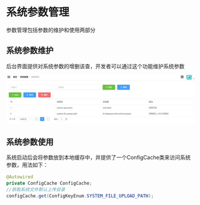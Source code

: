 # 系统参数管理

参数管理包括参数的维护和使用两部分

## 系统参数维护
后台界面提供对系统参数的增删该查，开发者可以通过这个功能维护系统参数

![sysConfig](./img/sysConfig.jpg)

## 系统参数使用
系统启动后会将参数放到本地缓存中，并提供了一个ConfigCache类来访问系统参数，用法如下：

```java
@Autowired
private ConfigCache ConfigCache;
//获取系统文件默认上传目录
configCache.get(ConfigKeyEnum.SYSTEM_FILE_UPLOAD_PATH);
```
